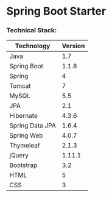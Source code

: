 # Spring Boot Starter

### Technical Stack:

Technology | Version
--- | --- 
Java | 1.7
Spring Boot | 1.1.8
Spring | 4
Tomcat | 7
MySQL | 5.5
JPA | 2.1 
Hibernate | 4.3.6
Spring Data JPA | 1.6.4
Spring Web | 4.0.7
Thymeleaf | 2.1.3
jQuery | 1.11.1
Bootstrap | 3.2
HTML | 5
CSS | 3


